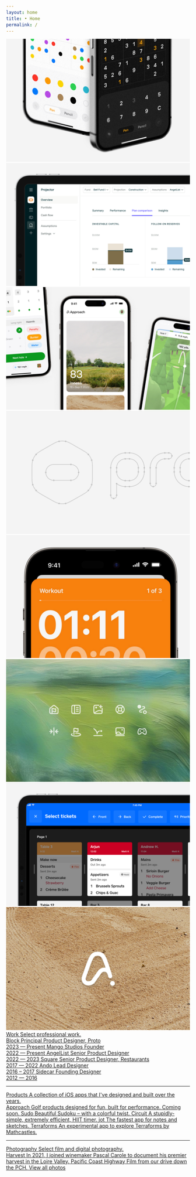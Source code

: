 ```yaml
---
layout: home 
title: • Home
permalink: /
---
```


<div class="carousel-wrapper mb-24">
  <div id="image-carousel" class="carousel-container">
    <div class="carousel-slide">
      <img src="/img/carousel/01.jpg" loading="lazy">
      <img src="/img/carousel/02.jpg" loading="lazy">
      <img src="/img/carousel/03.jpg" loading="lazy">
      <img src="/img/carousel/08.jpg" loading="lazy">
      <img src="/img/carousel/04.jpg" loading="lazy">
      <img src="/img/carousel/07.jpg" loading="lazy">
      <img src="/img/carousel/05.jpg" loading="lazy">
      <img src="/img/carousel/06.jpg" loading="lazy">
    </div>
  </div>
</div>

<section class="mb-24">
  <div class="col-8 mb-24">
    <a href="/work">
      <span class="title">Work</span>
      <span class="subtitle">Select professional work.</span>
    </a>
  </div>

  <div class="col-8 gap-12">
    <a href="/work/block" class="image-link mb-8">
      <span class="title color-block">Block</span>
      <span class="subtitle color-block">Principal Product Designer, Proto<br>2023 — Present</span>
    </a>
    <a href="https://mahanti.co/mango_studios/" class="image-link">
      <span class="title color-mango">Mango Studios</span>
      <span class="subtitle color-mango">Founder<br>2022 — Present</span>
    </a>
    <a href="/work/angellist" class="image-link">
      <span class="title color-al">AngelList</span>
      <span class="subtitle color-al">Senior Product Designer<br>2022 — 2023</span>
    </a>
    <a href="/work/square" class="image-link">
      <span class="title color-sq">Square</span>
      <span class="subtitle color-sq">Senior Product Designer, Restaurants<br>2017 — 2022</span>
    </a>
    <a href="/work/ando" class="image-link">
      <span class="title color-ando">Ando</span>
      <span class="subtitle color-ando">Lead Designer<br>2016 – 2017</span>
    </a>
    <a href="/work/sidecar" class="image-link">
      <span class="title color-sidecar">Sidecar</span>
      <span class="subtitle color-sidecar">Founding Designer<br>2012 — 2016</span>
    </a>
  </div>
</section>

<hr class="divider">

<section class="mb-24">
  <div class="col-8 mb-24">
    <a href="/products">
      <span class="title">Products</span>
      <span class="subtitle">A collection of iOS apps that I've designed and built over the years.</span>
    </a>
  </div>
  <div class="col-8 gap-12">
    <a href="/products/approach" class="image-link">
      <span class="title color-approach">Approach</span>
      <span class="subtitle color-approach">Golf products designed for fun, built for performance. Coming soon.</span>
    </a>
    <a href="/products/sudo">
      <span class="title color-sudo">Sudo</span>
      <span class="subtitle color-sudo">Beautiful Sudoku – with a colorful twist.</span>
    </a>
    <a href="/products/circuit">
      <span class="title color-circuit">Circuit</span>
      <span class="subtitle color-circuit">A stupidly-simple, extremely efficient, HIIT timer.</span>
    </a>
    <a href="/products/jot">
      <span class="title color-jot">jot</span>
      <span class="subtitle color-jot">The fastest app for notes and sketches.</span>
    </a>
    <a href="/products/terraforms">
      <span class="title color-terraforms">Terraforms</span>
      <span class="subtitle color-terraforms">An experimental app to explore Terraforms by Mathcastles.</span>
    </a>
  </div>
</section>

<hr class="divider">

<section>
  <div class="col-8 mb-24">
    <a href="/photos">
      <span class="title">Photography</span>
      <span class="subtitle">Select film and digital photography.</span>
    </a>
  </div>
  <div class="col-8 gap-12">
    <a href="/photos/harvest">
      <span class="title color-tint">Harvest</span>
      <span class="subtitle color-tint">In 2021, I joined winemaker Pascal Carole to document his premier harvest in the Loire Valley.</span>
    </a>
    <a href="/photos/pch">
      <span class="title color-tint">Pacific Coast Highway</span>
      <span class="subtitle color-tint">Film from our drive down the PCH.</span>
    </a>
    <a href="/photos">
      <span class="title color-tint">View all photos</span>
    </a>
  </div>
</section>
